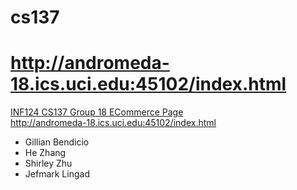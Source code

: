 # cs137

# http://andromeda-18.ics.uci.edu:45102/index.html  

[INF124 CS137 Group 18 ECommerce Page](http://andromeda-18.ics.uci.edu:45102/index.html "Group 18")   
<http://andromeda-18.ics.uci.edu:45102/index.html>   

* Gillian Bendicio
* He Zhang
* Shirley Zhu
* Jefmark Lingad